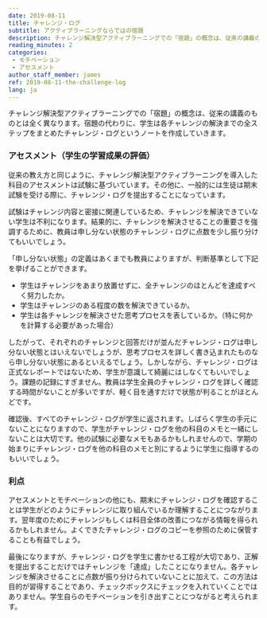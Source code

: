 ```yaml
---
date: 2019-08-11
title: チャレンジ・ログ
subtitle: アクティブラーニングならではの宿題
description: チャレンジ解決型アクティブラーニングでの「宿題」の概念は、従来の講義のものとは全く異なります。宿題の代わりに、学生は各チャレンジの解決までの全ステップをまとめたチャレンジ・ログというノートを作成していきます。
reading_minutes: 2
categories:
 - モチベーション
 - アセスメント
author_staff_member: james
ref: 2019-08-11-the-challenge-log
lang: ja
---
```


チャレンジ解決型アクティブラーニングでの「宿題」の概念は、従来の講義のものとは全く異なります。宿題の代わりに、学生は各チャレンジの解決までの全ステップをまとめたチャレンジ・ログというノートを作成していきます。

### アセスメント（学生の学習成果の評価）
従来の教え方と同じように、チャレンジ解決型アクティブラーニングを導入した科目のアセスメントは試験に基づいています。その他に、一般的には生徒は期末試験を受ける際に、チャレンジ・ログを提出することになっています。

試験はチャレンジ内容と密接に関連しているため、チャレンジを解決できていない学生は不利になります。結果的に、チャレンジを解決させることの重要さを強調するために、教員は申し分ない状態のチャレンジ・ログに点数を少し振り分けてもいいでしょう。

「申し分ない状態」の定義はあくまでも教員によりますが、判断基準として下記を挙げることができます。

- 学生はチャレンジをあまり放置せずに、全チャレンジのほとんどを達成すべく努力したか。
- 学生はチャレンジのある程度の数を解決できているか。
- 学生は各チャレンジを解決させた思考プロセスを表しているか。（特に何かを計算する必要があった場合）

したがって、それぞれのチャレンジと回答だけが並んだチャレンジ・ログは申し分ない状態とはいえないでしょうが、思考プロセスを詳しく書き込まれたものなら申し分ない状態にあるといえるでしょう。しかしながら、チャレンジ・ログは正式なレポートではないため、学生が意識して綺麗にはしなくてもいいでしょう。課題の記録にすぎません。教員は学生全員のチャレンジ・ログを詳しく確認する時間がないことが多いですが、軽く目を通すだけで状態が判ることがほとんどです。

確認後、すべてのチャレンジ・ログが学生に返されます。しばらく学生の手元にないことになりますので、学生がチャレンジ・ログを他の科目のメモと一緒にしないことは大切です。他の試験に必要なメモもあるかもしれませんので、学期の始まりにチャレンジ・ログを他の科目のメモと別にするように学生に指導するのもいいでしょう。

### 利点
アセスメントとモチベーションの他にも、期末にチャレンジ・ログを確認することは学生がどのようにチャレンジに取り組んでいるか理解することにつながります。翌年度のためにチャレンジもしくは科目全体の改善につながる情報を得られるかもしれません。よくできたチャレンジ・ログのコピーを参照のために保管することも有益でしょう。

最後になりますが、チャレンジ・ログを学生に書かせる工程が大切であり、正解を提出することだけではチャレンジを「達成」したことになりません。各チャレンジを解決させることに点数が振り分けられていないことに加えて、この方法は目的が習得することであり、チェックボックスにチェックを入れていくことではありません。学生自らのモチベーションを引き出すことにつながると考えられます。

